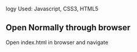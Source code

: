 logy Used: Javascript, CSS3, HTML5


## Open Normally through browser
Open index.html in browser and navigate


